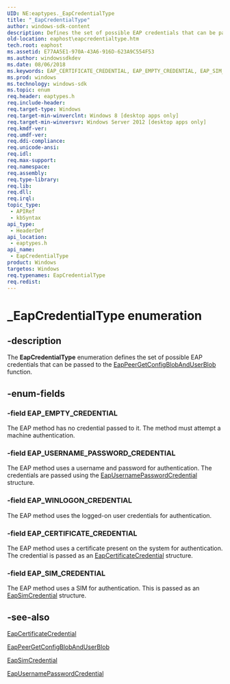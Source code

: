 ```yaml
---
UID: NE:eaptypes._EapCredentialType
title: "_EapCredentialType"
author: windows-sdk-content
description: Defines the set of possible EAP credentials that can be passed to the EapPeerGetConfigBlobAndUserBlob function.
old-location: eaphost\eapcredentialtype.htm
tech.root: eaphost
ms.assetid: E77AA5E1-970A-43A6-916D-623A9C554F53
ms.author: windowssdkdev
ms.date: 08/06/2018
ms.keywords: EAP_CERTIFICATE_CREDENTIAL, EAP_EMPTY_CREDENTIAL, EAP_SIM_CREDENTIAL, EAP_USERNAME_PASSWORD_CREDENTIAL, EAP_WINLOGON_CREDENTIAL, EapCredentialType, EapCredentialType enumeration [EAPHost], _EapCredentialType, eaphost.eapcredentialtype, eaptypes/EAP_CERTIFICATE_CREDENTIAL, eaptypes/EAP_EMPTY_CREDENTIAL, eaptypes/EAP_SIM_CREDENTIAL, eaptypes/EAP_USERNAME_PASSWORD_CREDENTIAL, eaptypes/EAP_WINLOGON_CREDENTIAL, eaptypes/EapCredentialType
ms.prod: windows
ms.technology: windows-sdk
ms.topic: enum
req.header: eaptypes.h
req.include-header: 
req.target-type: Windows
req.target-min-winverclnt: Windows 8 [desktop apps only]
req.target-min-winversvr: Windows Server 2012 [desktop apps only]
req.kmdf-ver: 
req.umdf-ver: 
req.ddi-compliance: 
req.unicode-ansi: 
req.idl: 
req.max-support: 
req.namespace: 
req.assembly: 
req.type-library: 
req.lib: 
req.dll: 
req.irql: 
topic_type:
 - APIRef
 - kbSyntax
api_type:
 - HeaderDef
api_location:
 - eaptypes.h
api_name:
 - EapCredentialType
product: Windows
targetos: Windows
req.typenames: EapCredentialType
req.redist: 
---
```


# _EapCredentialType enumeration


## -description


The <b>EapCredentialType</b> enumeration defines the set of possible EAP credentials that can be passed to the <a href="https://msdn.microsoft.com/81817FAA-20AE-4556-BAA5-0EF2A955B6A3">EapPeerGetConfigBlobAndUserBlob</a> function.


## -enum-fields




### -field EAP_EMPTY_CREDENTIAL

The EAP method has no credential passed to it. The method must attempt a machine authentication.


### -field EAP_USERNAME_PASSWORD_CREDENTIAL

The EAP method uses a username and password for authentication. The credentials are passed using the <a href="https://msdn.microsoft.com/61484095-4354-4103-9E21-683002750B26">EapUsernamePasswordCredential</a> structure.


### -field EAP_WINLOGON_CREDENTIAL

The EAP method uses the logged-on user credentials for authentication.


### -field EAP_CERTIFICATE_CREDENTIAL

The EAP method uses a certificate present on the system for authentication. The credential is passed as an <a href="https://msdn.microsoft.com/575967F4-E5CC-433D-919D-258B5849A5B1">EapCertificateCredential</a> structure.


### -field EAP_SIM_CREDENTIAL

The EAP method uses a SIM for authentication. This is passed as an <a href="https://msdn.microsoft.com/483BF257-BB9F-4AF6-A55C-77277AC6E21F">EapSimCredential</a> structure.


## -see-also




<a href="https://msdn.microsoft.com/575967F4-E5CC-433D-919D-258B5849A5B1">EapCertificateCredential</a>



<a href="https://msdn.microsoft.com/81817FAA-20AE-4556-BAA5-0EF2A955B6A3">EapPeerGetConfigBlobAndUserBlob</a>



<a href="https://msdn.microsoft.com/483BF257-BB9F-4AF6-A55C-77277AC6E21F">EapSimCredential</a>



<a href="https://msdn.microsoft.com/61484095-4354-4103-9E21-683002750B26">EapUsernamePasswordCredential</a>
 

 

